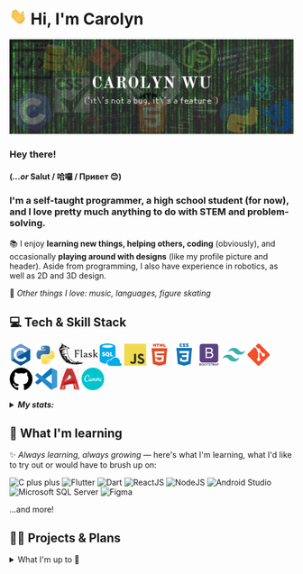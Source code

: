 # <img height="30px" alt="GIF of waving hand" src="assets/handwave.gif"> Hi, I'm Carolyn

![Header image for profile](assets/readme_header.png)

<!-- Contact information row here -->

### Hey there!

#### (*...or* Salut / 哈囉 / Привет 😊) 

### I'm a self-taught programmer, a high school student (for now), and I love pretty much anything to do with STEM and problem-solving.
📚 I enjoy **learning new things, helping others, coding** (obviously), and occasionally **playing around with designs** (like my profile picture and header). Aside from programming, I also have experience in robotics, as well as 2D and 3D design.

💬 *Other things I love: music, languages, figure skating*

## 💻 Tech & Skill Stack

<code><img height="40" alt="The C programming language" src="assets/icons/c.svg" title="C"></code>
<code><img height="40" alt="Python" src="assets/icons/python.svg" title="Python"></code>
<code><img height="40" alt="The Flask framework" src="assets/icons/flask.svg" title="Flask"></code>
<code><img height="40" alt="SQL" src="assets/icons/sql.svg" title="SQL"></code>
<code><img height="40" alt="JavaScript" src="assets/icons/javascript.svg" title="JavaScript"></code>
<code><img height="40" alt="HTML" src="assets/icons/html.svg" title="HTML"></code>
<code><img height="40" alt="CSS" src="assets/icons/css.svg" title="CSS"></code>
<code><img height="40" alt="The Bootstrap framework" src="assets/icons/bootstrap.svg" title="Bootstrap"></code>
<code><img height="40" alt="Tailwind CSS framework" src="assets/icons/tailwindcss.svg" title="Tailwind CSS"></code>
<code><img height="40" alt="Git" src="assets/icons/git.svg" title="Git"></code>
<code><img height="40" alt="GitHub" src="assets/icons/GitHub-Mark.svg" title="GitHub"></code>
<code><img height="40" alt="Visual Studio Code" src="assets/icons/vscode.svg" title="VS Code"></code>
<code><img height="40" alt="AutoCAD" src="assets/icons/autocad.png" title="AutoCAD"></code>
<code><img height="40" alt="Canva" src="assets/icons/canva.svg" title="Canva"></code>

<details>
  <summary><em><strong>My stats:</strong></em></summary><br>
  
  ![My GitHub stats](https://github-readme-stats.vercel.app/api?username=cw118&show_icons=true&theme=material-palenight)
  
  ![My profile views](https://komarev.com/ghpvc/?username=cw118)
  
</details>

## 🌱 What I'm learning

✨ *Always learning, always growing* — here's what I'm learning, what I'd like to try out or would have to brush up on:

![C plus plus](https://img.shields.io/badge/Code-C++-informational?style=flat&logo=cplusplus&logoColor=white&color=success&logoWidth=18)
![Flutter](https://img.shields.io/badge/Mobile_apps-Flutter-informational?style=flat&logo=flutter&logoColor=white&color=success&logoWidth=18)
![Dart](https://img.shields.io/badge/Code/Mobile-Dart-informational?style=flat&logo=dart&logoColor=white&color=success&logoWidth=18)
![ReactJS](https://img.shields.io/badge/Frontend-ReactJS-informational?style=flat&logo=react&logoColor=white&color=0078d7&logoWidth=18)
![NodeJS](https://img.shields.io/badge/Backend-NodeJS-informational?style=flat&logo=nodedotjs&logoColor=white&color=0078d7&logoWidth=18)
![Android Studio](https://img.shields.io/badge/Mobile/Tool-Android_Studio-informational?style=flat&logo=androidstudio&logoColor=white&color=yellow&logoWidth=18)
![Microsoft SQL Server](https://img.shields.io/badge/Database/Tool-Microsoft_SQL_Server-informational?style=flat&logo=microsoftsqlserver&logoColor=white&color=yellow&logoWidth=18)
![Figma](https://img.shields.io/badge/Software-Figma-informational?style=flat&logo=figma&logoColor=white&color=ff69b4&logoWidth=18)

...and more!

## 💼🔭 Projects & Plans

<details>
  <summary>What I'm up to 👀</summary>

#### [🎓 QUÉtudes-info: Guide to CEGEP](https://github.com/cw118/quetudesinfo) — my first website and large-scale coding project

*Don't know what a CEGEP is?* [Visit the site to find out 😊](https://cw118.github.io/quetudesinfo/)
- Responsive website made with `HTML, CSS, and JavaScript`, hosted by ![](https://img.shields.io/badge/GitHub_Pages-informational?style=flat&logo=github&logoColor=white&color=1a1a1a&logoWidth=16)
- Independently completed all research, design and code
- Site updates continue as colleges post new information

#### 👩‍💻 Personal website (in-progress) — my first React app
- Now learning `React`, `Vercel`, some `Node` and possibly `Sass` to develop my personal site
- Trying out wireframing and prototyping with `Figma`

#### 📌 Hackathons, workshops, coding challenges...
- Working on my portfolio and fun side projects
- Contributing to the coding community — getting involved in open source
  - I've recently been helping out with **MDN Web Docs** (primarily [English content](https://github.com/mdn/content) and [translated content](https://github.com/mdn/translated-content))
- Picking up new skills, mastering what I know and training my problem-solving/computational logic (have a look at some of my [repositories](https://github.com/cw118?tab=repositories)!)

</details>
